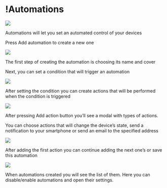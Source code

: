 # !Automations

![](../../.gitbook/assets/no_automations.png)

Automations will let you set an automated control of your devices

Press Add automation to create a new one

![](../../.gitbook/assets/choose-condition.png)

The first step of creating the automation is choosing its name and cover

Next, you can set a condition that will trigger an automation

![](../../.gitbook/assets/add_action.png)

After setting the condition you can create actions that will be performed when the condition is triggered

![](../../.gitbook/assets/actions_types.png)

After pressing Add action button you’ll see a modal with types of actions.

You can choose actions that will change the device’s state, send a notification to your smartphone or send an email to the specified address

![](../../.gitbook/assets/automation_edit_screen.png)

After adding the first action you can continue adding the next one’s or save this automation

![](../../.gitbook/assets/automations_list.png)

When automations created you will see the list of them. Here you can disable/enable automations and open their settings.

